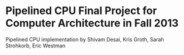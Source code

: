 Pipelined CPU
Final Project for Computer Architecture in Fall 2013
======
Pipelined CPU implementation by Shivam Desai, Kris Groth, Sarah Strohkorb, Eric Westman
